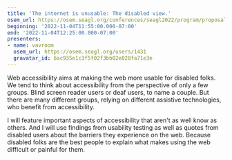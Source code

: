 ```yaml
---
title: 'The internet is unusable: The disabled view.'
osem_url: https://osem.seagl.org/conferences/seagl2022/program/proposals/905
beginning: '2022-11-04T11:55:00.000-07:00'
end: '2022-11-04T12:25:00.000-07:00'
presenters:
- name: vavroom
  osem_url: https://osem.seagl.org/users/1431
  gravatar_id: 6ac935e1c3f5f02f3bb02e028fa71e3e
---
```


Web accessibility aims at making the web more usable for disabled folks. We tend to think about accessibility from the perspective of only a few groups. Blind screen reader users or deaf users, to name a couple. But there are many different groups, relying on different assistive technologies, who benefit from accessibility.

I will feature important aspects of accessibility that aren't as well know as others. And I will use findings from usability testing  as well as quotes from disabled users about the barriers they experience on the web. Because disabled folks are the best people to explain what makes using the web difficult or painful for them.
